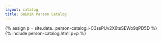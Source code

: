 ```yaml
---
layout: catalog
title: SWERIK Person Catalog
---
```

{% assign p = site.data._person-catalog.i-C3ssPUv2X6tsSEWo9qPD5D %}
{% include person-catalog.html p=p %}

